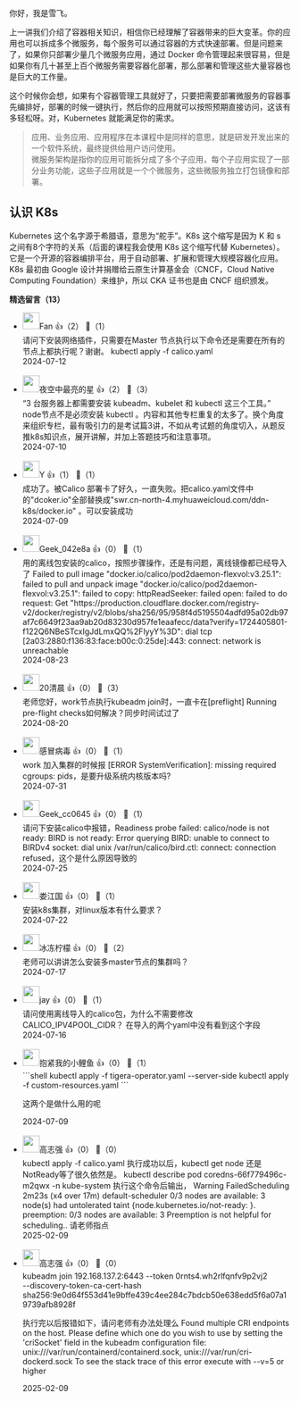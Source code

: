 你好，我是雪飞。

上一讲我们介绍了容器相关知识，相信你已经理解了容器带来的巨大变革。你的应用也可以拆成多个微服务，每个服务可以通过容器的方式快速部署。但是问题来了，如果你只部署少量几个微服务应用，通过 Docker 命令管理起来很容易，但是如果你有几十甚至上百个微服务需要容器化部署，那么部署和管理这些大量容器也是巨大的工作量。

这个时候你会想，如果有个容器管理工具就好了，只要把需要部署微服务的容器事先编排好，部署的时候一键执行，然后你的应用就可以按照预期直接访问，这该有多轻松呀。对，Kubernetes 就能满足你的需求。

> 应用、业务应用、应用程序在本课程中是同样的意思，就是研发开发出来的一个软件系统，最终提供给用户访问使用。  
> 微服务架构是指你的应用可能拆分成了多个子应用，每个子应用实现了一部分业务功能，这些子应用就是一个个微服务，这些微服务独立打包镜像和部署。

## 认识 K8s

Kubernetes 这个名字源于希腊语，意思为“舵手”。K8s 这个缩写是因为 K 和 s 之间有8个字符的关系（后面的课程我会使用 K8s 这个缩写代替 Kubernetes）。它是一个开源的容器编排平台，用于自动部署、扩展和管理大规模容器化应用。K8s 最初由 Google 设计并捐赠给云原生计算基金会（CNCF，Cloud Native Computing Foundation）来维护，所以 CKA 证书也是由 CNCF 组织颁发。
<div><strong>精选留言（13）</strong></div><ul>
<li><img src="https://static001.geekbang.org/account/avatar/00/11/04/60/64d166b6.jpg" width="30px"><span>Fan</span> 👍（2） 💬（1）<div>请问下安装网络插件，只需要在Master 节点执行以下命令还是需要在所有的节点上都执行呢？谢谢。
kubectl apply -f calico.yaml</div>2024-07-12</li><br/><li><img src="https://static001.geekbang.org/account/avatar/00/13/57/6e/b6795c44.jpg" width="30px"><span>夜空中最亮的星</span> 👍（2） 💬（3）<div>“3 台服务器上都需要安装 kubeadm、kubelet 和 kubectl 这三个工具。” node节点不是必须安装 kubectl 。内容和其他专栏重复的太多了。换个角度来组织专栏，最有吸引力的是考试篇3讲，不如从考试题的角度切入，从题反推k8s知识点，展开讲解，并加上答题技巧和注意事项。</div>2024-07-10</li><br/><li><img src="https://static001.geekbang.org/account/avatar/00/11/ff/28/040f6f01.jpg" width="30px"><span>Y</span> 👍（1） 💬（1）<div>成功了。被Calico 部署卡了好久，一直失败。把calico.yaml文件中的&quot;dcoker.io&quot;全部替换成&quot;swr.cn-north-4.myhuaweicloud.com&#47;ddn-k8s&#47;docker.io&quot; 。可以安装成功</div>2024-07-09</li><br/><li><img src="http://thirdwx.qlogo.cn/mmopen/vi_32/Q0j4TwGTfTIyNIia6IFvSwtvZLa9jMFuvTGCuyRTFiavshEmaLe0PBFZHdw8OnxibFe50HgXs1JCqFQymPUXqrJIA/132" width="30px"><span>Geek_042e8a</span> 👍（0） 💬（1）<div>用的离线包安装的calico，按照步骤操作，还是有问题，离线镜像都已经导入了
Failed to pull image &quot;docker.io&#47;calico&#47;pod2daemon-flexvol:v3.25.1&quot;: failed to pull and unpack image &quot;docker.io&#47;calico&#47;pod2daemon-flexvol:v3.25.1&quot;: failed to copy: httpReadSeeker: failed open: failed to do request: Get &quot;https:&#47;&#47;production.cloudflare.docker.com&#47;registry-v2&#47;docker&#47;registry&#47;v2&#47;blobs&#47;sha256&#47;95&#47;958f4d5195504adfd95a02db97af7c6649f23aa9ab20d83230d957fe1eaafecc&#47;data?verify=1724405801-f122Q6NBeSTcxIgJdLmxQQ%2FlyyY%3D&quot;: dial tcp [2a03:2880:f136:83:face:b00c:0:25de]:443: connect: network is unreachable
</div>2024-08-23</li><br/><li><img src="https://static001.geekbang.org/account/avatar/00/3c/48/ca/eb136302.jpg" width="30px"><span>20清晨</span> 👍（0） 💬（3）<div>老师您好，work节点执行kubeadm join时，一直卡在[preflight] Running pre-flight checks如何解决？同步时间试过了</div>2024-08-20</li><br/><li><img src="https://static001.geekbang.org/account/avatar/00/12/56/03/81141019.jpg" width="30px"><span>感冒病毒</span> 👍（0） 💬（1）<div>work 加入集群的时候报         [ERROR SystemVerification]: missing required cgroups: pids，是要升级系统内核版本吗?</div>2024-07-31</li><br/><li><img src="http://thirdwx.qlogo.cn/mmopen/vi_32/UWDBUEsDLIKpeIujPLsrRG9l0cFhWlXB9CcaOpNKrOdhDAia6PialmJZ4MQgYtBpDdu58leIDDlsOxaZsRvknZZA/132" width="30px"><span>Geek_cc0645</span> 👍（0） 💬（1）<div>请问下安装calico中报错，Readiness probe failed: calico&#47;node is not ready: BIRD is not ready: Error querying BIRD: unable to connect to BIRDv4 socket: dial unix &#47;var&#47;run&#47;calico&#47;bird.ctl: connect: connection refused，这个是什么原因导致的</div>2024-07-25</li><br/><li><img src="https://static001.geekbang.org/account/avatar/00/0f/8a/6f/3d4f7e31.jpg" width="30px"><span>娄江国</span> 👍（0） 💬（1）<div>安装k8s集群，对linux版本有什么要求？</div>2024-07-22</li><br/><li><img src="https://static001.geekbang.org/account/avatar/00/18/32/c2/ffa6c819.jpg" width="30px"><span>冰冻柠檬</span> 👍（0） 💬（2）<div>老师可以讲讲怎么安装多master节点的集群吗？</div>2024-07-17</li><br/><li><img src="https://static001.geekbang.org/account/avatar/00/14/21/9a/114015aa.jpg" width="30px"><span>jay</span> 👍（0） 💬（1）<div>请问使用离线导入的calico包，为什么不需要修改CALICO_IPV4POOL_CIDR？ 在导入的两个yaml中没有看到这个字段</div>2024-07-16</li><br/><li><img src="https://static001.geekbang.org/account/avatar/00/0f/7b/4b/95812b15.jpg" width="30px"><span>抱紧我的小鲤鱼</span> 👍（0） 💬（1）<div>```shell
kubectl apply -f tigera-operator.yaml --server-side
kubectl apply -f custom-resources.yaml
```

这两个是做什么用的呢</div>2024-07-09</li><br/><li><img src="https://static001.geekbang.org/account/avatar/00/13/7a/93/c9302518.jpg" width="30px"><span>高志强</span> 👍（0） 💬（0）<div>kubectl apply -f calico.yaml 执行成功以后，kubectl get node 还是NotReady等了很久依然是。
kubectl describe pod coredns-66f779496c-m2qwx -n kube-system 执行这个命令后输出，
Warning  FailedScheduling  2m23s (x4 over 17m)  default-scheduler  0&#47;3 nodes are available: 3 node(s) had untolerated taint {node.kubernetes.io&#47;not-ready: }. preemption: 0&#47;3 nodes are available: 3 Preemption is not helpful for scheduling.. 请老师指点</div>2025-02-09</li><br/><li><img src="https://static001.geekbang.org/account/avatar/00/13/7a/93/c9302518.jpg" width="30px"><span>高志强</span> 👍（0） 💬（0）<div>kubeadm join 192.168.137.2:6443 --token 0rnts4.wh2rlfqnfv9p2vj2 \
        --discovery-token-ca-cert-hash sha256:9e0d64f553d41e9bffe439c4ee284c7bdcb50e638edd5f6a07a19739afb8928f

执行完以后报错如下，请问老师有办法处理么
Found multiple CRI endpoints on the host. Please define which one do you wish to use by setting the &#39;criSocket&#39; field in the kubeadm configuration file: unix:&#47;&#47;&#47;var&#47;run&#47;containerd&#47;containerd.sock, unix:&#47;&#47;&#47;var&#47;run&#47;cri-dockerd.sock
To see the stack trace of this error execute with --v=5 or higher</div>2025-02-09</li><br/>
</ul>